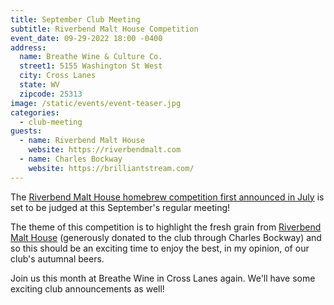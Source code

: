 ```yaml
---
title: September Club Meeting
subtitle: Riverbend Malt House Competition
event_date: 09-29-2022 18:00 -0400
address:
  name: Breathe Wine & Culture Co.
  street1: 5155 Washington St West
  city: Cross Lanes
  state: WV
  zipcode: 25313
image: /static/events/event-teaser.jpg
categories:
  - club-meeting
guests:
  - name: Riverbend Malt House
    website: https://riverbendmalt.com
  - name: Charles Bockway
    website: https://brilliantstream.com/
---
```

T﻿he [Riverbend Malt House homebrew competition first announced in July](https://mailchi.mp/53265e3af689/riverbend-malt-competition) is set to be judged at this September's regular meeting!

The theme of this competition is to highlight the fresh grain from [Riverbend Malt House](https://riverbendmalt.com) (generously donated to the club through Charles Bockway) and so this should be an exciting time to enjoy the best, in my opinion, of our club's autumnal beers.

Join us this month at Breathe Wine in Cross Lanes again. We'll have some exciting club announcements as well!
